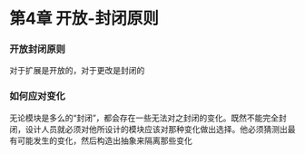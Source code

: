 第4章 开放-封闭原则
===

### 开放封闭原则

对于扩展是开放的，对于更改是封闭的

### 如何应对变化

无论模块是多么的“封闭”，都会存在一些无法对之封闭的变化。既然不能完全封闭，设计人员就必须对他所设计的模块应该对那种变化做出选择。他必须猜测出最有可能发生的变化，然后构造出抽象来隔离那些变化
